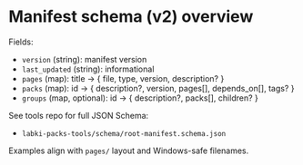 # Manifest schema (v2) overview

Fields:
- `version` (string): manifest version
- `last_updated` (string): informational
- `pages` (map): title → { file, type, version, description? }
- `packs` (map): id → { description?, version, pages[], depends_on[], tags? }
- `groups` (map, optional): id → { description?, packs[], children? }

See tools repo for full JSON Schema:
- `labki-packs-tools/schema/root-manifest.schema.json`

Examples align with `pages/` layout and Windows-safe filenames.

